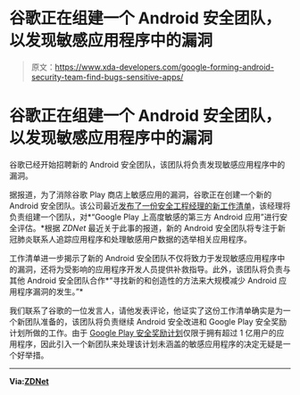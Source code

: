 # 谷歌正在组建一个 Android 安全团队，以发现敏感应用程序中的漏洞

> 原文：<https://www.xda-developers.com/google-forming-android-security-team-find-bugs-sensitive-apps/>

# 谷歌正在组建一个 Android 安全团队，以发现敏感应用程序中的漏洞

谷歌已经开始招聘新的 Android 安全团队，该团队将负责发现敏感应用程序中的漏洞。

据报道，为了消除谷歌 Play 商店上敏感应用的漏洞，谷歌正在创建一个新的 Android 安全团队。该公司最近[发布了一份安全工程经理的新工作清单](https://careers.google.com/jobs/results/104471293891355334-security-engineering-manager-android-security/)，该经理将负责组建一个团队，对*“Google Play 上高度敏感的第三方 Android 应用”进行安全评估。*根据 *ZDNet* 最近关于此事的报道，新的 Android 安全团队将专注于新冠肺炎联系人追踪应用程序和处理敏感用户数据的选举相关应用程序。

工作清单进一步揭示了新的 Android 安全团队不仅将致力于发现敏感应用程序中的漏洞，还将为受影响的应用程序开发人员提供补救指导。此外，该团队将负责与其他 Android 安全团队合作*“寻找新的和创造性的方法来大规模减少 Android 应用程序漏洞的发生。”*

我们联系了谷歌的一位发言人，请他发表评论，他证实了这份工作清单确实是为一个新团队准备的，该团队将负责继续 Android 安全改进和 Google Play 安全奖励计划所做的工作。由于 [Google Play 安全奖励计划](https://www.xda-developers.com/google-play-security-reward-program-update-developer-data-protection-reward-program/)仅限于拥有超过 1 亿用户的应用程序，因此引入一个新团队来处理该计划未涵盖的敏感应用程序的决定无疑是一个好举措。

* * *

**Via:[ZDNet](https://www.zdnet.com/article/google-is-creating-a-special-android-security-team-to-find-bugs-in-sensitive-apps/)**